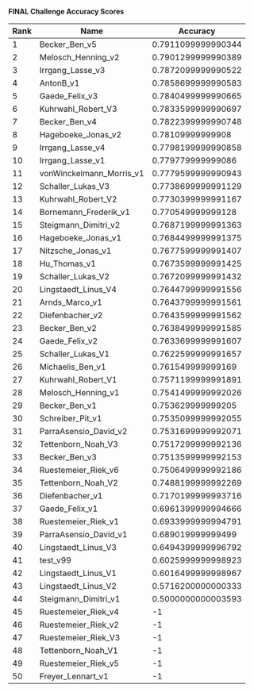 **FINAL Challenge Accuracy Scores**



|Rank|Name|Accuracy|
|----|-----|---|
|1|Becker_Ben_v5|0.7911099999990344|
|2|Melosch_Henning_v2|0.7901299999990389|
|3|Irrgang_Lasse_v3|0.7872099999990522|
|4|AntonB_v1|0.7858699999990583|
|5|Gaede_Felix_v3|0.7840499999990665|
|6|Kuhrwahl_Robert_V3|0.7833599999990697|
|7|Becker_Ben_v4|0.7822399999990748|
|8|Hageboeke_Jonas_v2|0.78109999999908|
|9|Irrgang_Lasse_v4|0.7798199999990858|
|10|Irrgang_Lasse_v1|0.779779999999086|
|11|vonWinckelmann_Morris_v1|0.7779599999990943|
|12|Schaller_Lukas_V3|0.7738699999991129|
|13|Kuhrwahl_Robert_V2|0.7730399999991167|
|14|Bornemann_Frederik_v1|0.770549999999128|
|15|Steigmann_Dimitri_v2|0.7687199999991363|
|16|Hageboeke_Jonas_v1|0.7684499999991375|
|17|Nitzsche_Jonas_v1|0.7677599999991407|
|18|Hu_Thomas_v1|0.7673599999991425|
|19|Schaller_Lukas_V2|0.7672099999991432|
|20|Lingstaedt_Linus_V4|0.7644799999991556|
|21|Arnds_Marco_v1|0.7643799999991561|
|22|Diefenbacher_v2|0.7643599999991562|
|23|Becker_Ben_v2|0.7638499999991585|
|24|Gaede_Felix_v2|0.7633699999991607|
|25|Schaller_Lukas_V1|0.7622599999991657|
|26|Michaelis_Ben_v1|0.761549999999169|
|27|Kuhrwahl_Robert_V1|0.7571199999991891|
|28|Melosch_Henning_v1|0.7541499999992026|
|29|Becker_Ben_v1|0.753629999999205|
|30|Schreiber_Pit_v1|0.7535099999992055|
|31|ParraAsensio_David_v2|0.7531699999992071|
|32|Tettenborn_Noah_V3|0.7517299999992136|
|33|Becker_Ben_v3|0.7513599999992153|
|34|Ruestemeier_Riek_v6|0.7506499999992186|
|35|Tettenborn_Noah_V2|0.7488199999992269|
|36|Diefenbacher_v1|0.7170199999993716|
|37|Gaede_Felix_v1|0.6961399999994666|
|38|Ruestemeier_Riek_v1|0.6933999999994791|
|39|ParraAsensio_David_v1|0.689019999999499|
|40|Lingstaedt_Linus_V3|0.6494399999996792|
|41|test_v99|0.6025999999998923|
|42|Lingstaedt_Linus_V1|0.6016499999998967|
|43|Lingstaedt_Linus_V2|0.5716200000000333|
|44|Steigmann_Dimitri_v1|0.5000000000003593|
|45|Ruestemeier_Riek_v4|-1|
|46|Ruestemeier_Riek_v2|-1|
|47|Ruestemeier_Riek_V3|-1|
|48|Tettenborn_Noah_V1|-1|
|49|Ruestemeier_Riek_v5|-1|
|50|Freyer_Lennart_v1|-1|
